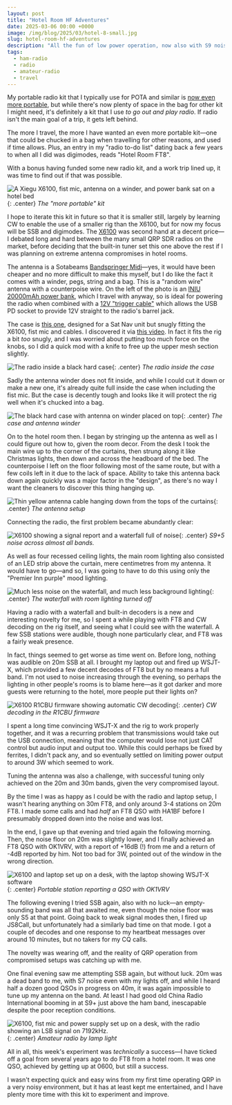 ```yaml
---
layout: post
title: "Hotel Room HF Adventures"
date: 2025-03-06 00:00 +0000
image: /img/blog/2025/03/hotel-8-small.jpg
slug: hotel-room-hf-adventures
description: "All the fun of low power operation, now also with S9 noise"
tags:
  - ham-radio
  - radio
  - amateur-radio
  - travel
---
```


My portable radio kit that I typically use for POTA and similar is [now even more portable](/blog/new-pota-kit-for-2025/), but while there's now plenty of space in the bag for other kit I might need, it's definitely a kit that I use *to go out and play radio*. If radio isn't the main goal of a trip, it gets left behind.

The more I travel, the more I have wanted an even more portable kit&mdash;one that could be chucked in a bag when travelling for other reasons, and used if time allows. Plus, an entry in my "radio to-do list" dating back a few years to when all I did was digimodes, reads "Hotel Room FT8".

With a bonus having funded some new radio kit, and a work trip lined up, it was time to find out if that was possible.

![A Xiegu X6100, fist mic, antenna on a winder, and power bank sat on a hotel bed](/img/blog/2025/03/hotel-1.jpg){: .center}
*The "more portable" kit*

I hope to iterate this kit in future so that it is smaller still, largely by learning CW to enable the use of a smaller rig than the X6100, but for now my focus will be SSB and digimodes. The [X6100](https://xiegu.eu/product/xiegu-x6100-hf-50mhz-portable-sdr-transceiver/) was second hand at a decent price&mdash;I debated long and hard between the many small QRP SDR radios on the market, before deciding that the built-in tuner set this one above the rest if I was planning on extreme antenna compromises in hotel rooms.

The antenna is a Sotabeams [Bandspringer Midi](https://www.sotabeams.co.uk/bandspringerMidi40m30m20m/)&mdash;yes, it would have been cheaper and no more difficult to make this myself, but I do like the fact it comes with a winder, pegs, string and a bag. This is a "random wire" antenna with a counterpoise wire. On the left of the photo is an [INIU 20000mAh power bank](https://uk-main.iniushop.com/products/iniu-p62-e1-power-bank-smallest-20000mah-65w), which I travel with anyway, so is ideal for powering the radio when combined with a [12V "trigger cable"](https://www.amazon.co.uk/DSD-TECH-MagicConn-SH-CP12A-Cable-12V-Black/dp/B0B9FDZX7P) which allows the USB PD socket to provide 12V straight to the radio's barrel jack.

The case is [this one](https://www.amazon.co.uk/dp/B083QFB9P2), designed for a Sat Nav unit but snugly fitting the X6100, fist mic and cables. I discovered it via [this video](https://www.youtube.com/watch?v=YL9icxTSg1g&pp=ygUHI3g2MTAwNA%3D%3D). In fact it fits the rig a bit *too* snugly, and I was worried about putting too much force on the knobs, so I did a quick mod with a knife to free up the upper mesh section slightly.

![The radio inside a black hard case](/img/blog/2025/03/hotel-2.jpg){: .center}
*The radio inside the case*

Sadly the antenna winder does not fit inside, and while I could cut it down or make a new one, it's already quite full inside the case when including the fist mic. But the case is decently tough and looks like it will protect the rig well when it's chucked into a bag.

![The black hard case with antenna on winder placed on top](/img/blog/2025/03/hotel-2b.jpg){: .center}
*The case and antenna winder*

On to the hotel room then. I began by stringing up the antenna as well as I could figure out how to, given the room decor. From the desk I took the main wire up to the corner of the curtains, then strung along it like Christmas lights, then down and across the headboard of the bed. The counterpoise I left on the floor following most of the same route, but with a few coils left in it due to the lack of space. Ability to take this antenna back down again quickly was a major factor in the "design", as there's no way I want the cleaners to discover this thing hanging up.

![Thin yellow antenna cable hanging down from the tops of the curtains](/img/blog/2025/03/hotel-3.jpg){: .center}
*The antenna setup*

Connecting the radio, the first problem became abundantly clear:

![X6100 showing a signal report and a waterfall full of noise](/img/blog/2025/03/hotel-4.jpg){: .center}
*S9+5 noise across almost all bands.*

As well as four recessed ceiling lights, the main room lighting also consisted of an LED strip above the curtain, mere centimetres from my antenna. It would have to go&mdash;and so, I was going to have to do this using only the "Premier Inn purple" mood lighting.

![Much less noise on the waterfall, and much less background lighting](/img/blog/2025/03/hotel-5.jpg){: .center}
*The waterfall with room lighting turned off*

Having a radio with a waterfall and built-in decoders is a new and interesting novelty for me, so I spent a while playing with FT8 and CW decoding on the rig itself, and seeing what I could see with the waterfall. A few SSB stations were audible, though none particularly clear, and FT8 was a fairly weak presence.

In fact, things seemed to get worse as time went on. Before long, nothing was audible on 20m SSB at all. I brought my laptop out and fired up WSJT-X, which provided a few decent decodes of FT8 but by no means a full band. I'm not used to noise increasing through the evening, so perhaps the lighting in other people's rooms is to blame here&mdash;as it got darker and more guests were returning to the hotel, more people put their lights on?

![X6100 R1CBU firmware showing automatic CW decoding](/img/blog/2025/03/hotel-6.jpg){: .center}
*CW decoding in the R1CBU firmware*

I spent a long time convincing WSJT-X and the rig to work properly together, and it was a recurring problem that transmissions would take out the USB connection, meaning that the computer would lose not just CAT control but audio input and output too. While this could perhaps be fixed by ferrites, I didn't pack any, and so eventually settled on limiting power output to around 3W which seemed to work.

Tuning the antenna was also a challenge, with successful tuning only achieved on the 20m and 30m bands, given the very compromised layout.

By the time I was as happy as I could be with the radio and laptop setup, I wasn't hearing anything on 30m FT8, and only around 3-4 stations on 20m FT8. I made some calls and had *half* an FT8 QSO with HA1BF before I presumably dropped down into the noise and was lost.

In the end, I gave up that evening and tried again the following morning. Then, the noise floor on 20m was slightly lower, and I finally achieved an FT8 QSO with OK1VRV, with a report of +16dB (!) from me and a return of -4dB reported by him. Not too bad for 3W, pointed out of the window in the wrong direction.

![X6100 and laptop set up on a desk, with the laptop showing WSJT-X software](/img/blog/2025/03/hotel-7.jpg){: .center}
*Portable station reporting a QSO with OK1VRV*

The following evening I tried SSB again, also with no luck&mdash;an empty-sounding band was all that awaited me, even though the noise floor was only S5 at that point. Going back to weak signal modes then, I fired up JS8Call, but unfortunately had a similarly bad time on that mode. I got a couple of decodes and one response to my heartbeat messages over around 10 minutes, but no takers for my CQ calls.

The novelty was wearing off, and the reality of QRP operation from compromised setups was catching up with me.

One final evening saw me attempting SSB again, but without luck. 20m was a dead band to me, with S7 noise even with my lights off, and while I heard half a dozen good QSOs in progress on 40m, it was again impossible to tune up my antenna on the band. At least I had good old China Radio International booming in at S9+ just above the ham band, inescapable despite the poor reception conditions.

![X6100, fist mic and power supply set up on a desk, with the radio showing an LSB signal on 7192kHz.](/img/blog/2025/03/hotel-8.jpg){: .center}
*Amateur radio by lamp light*

All in all, this week's experiment was *technically* a success&mdash;I have ticked off a goal from several years ago to do FT8 from a hotel room. It was one QSO, achieved by getting up at 0600, but still a success.

I wasn't expecting quick and easy wins from my first time operating QRP in a very noisy environment, but it has at least kept me entertained, and I have plenty more time with this kit to experiment and improve.